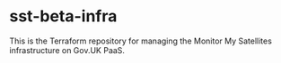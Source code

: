 # sst-beta-infra

This is the Terraform repository for managing the Monitor My Satellites infrastructure on Gov.UK PaaS.